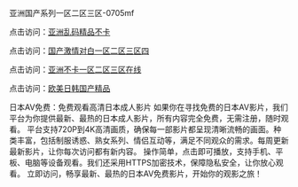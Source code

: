 亚洲国产系列一区二区三区-0705mf

点击访问：<a href="https://bsdf-5f5.pages.dev/">亚洲乱码精品不卡</a>

点击访问：<a href="https://cfad.pages.dev/">国产激情对白一区二区三区四</a>

点击访问：<a href="https://gfd-5xg.pages.dev/">亚洲不卡一区二区三区在线</a>

点击访问：<a href="https://fdhf-454.pages.dev/">欧美日韩国产精品</a>

日本AV免费：免费观看高清日本成人影片
如果你在寻找免费的日本AV影片，我们平台为你提供最新、最热的日本成人影片，所有内容完全免费，无需注册，随时观看。
平台支持720P到4K高清画质，确保每一部影片都呈现清晰流畅的画面。种类丰富，包括制服诱惑、熟女系列、情侣互动等，满足不同观众的需求。每周更新最新影片，让你每次访问都有新内容。
操作简单，点击即可播放，支持手机、平板、电脑等设备观看。我们还采用HTTPS加密技术，保障隐私安全，让你放心观看。
立即访问，畅享最新、最热的日本AV免费影片，开始你的观影之旅！

<span style="display:none;">[Canonical link](）</span>


